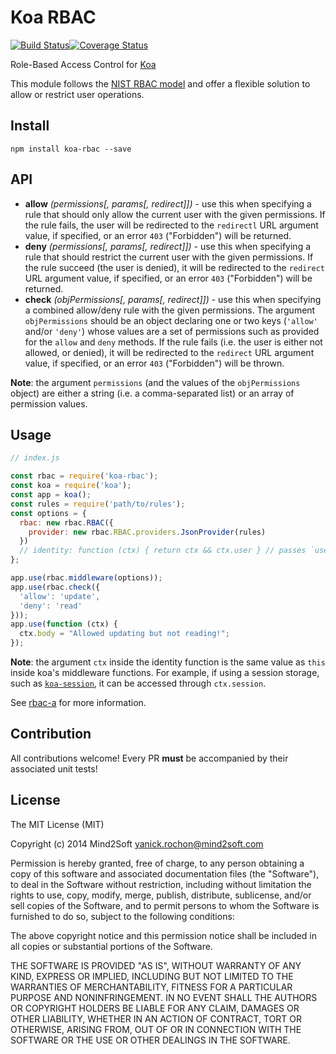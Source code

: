 # Koa RBAC

[![Build Status](https://travis-ci.org/yanickrochon/koa-rbac.svg)](https://travis-ci.org/yanickrochon/koa-rbac)[![Coverage Status](https://coveralls.io/repos/yanickrochon/koa-rbac/badge.svg?branch=master)](https://coveralls.io/r/yanickrochon/koa-rbac?branch=master)

Role-Based Access Control for [Koa](https://github.com/koajs/koa)

This module follows the [NIST RBAC model](http://en.wikipedia.org/wiki/NIST_RBAC_model) and offer a flexible solution to allow or restrict user operations.


## Install

```
npm install koa-rbac --save
```


## API

* **allow** *(permissions[, params[, redirect]])* - use this when specifying a rule that should only allow the current user with the given permissions. If the rule fails, the user will be redirected to the `redirectl` URL argument value, if specified, or an error `403` ("Forbidden") will be returned.
* **deny** *(permissions[, params[, redirect]])* - use this when specifying a rule that should restrict the current user with the given permissions. If the rule succeed (the user is denied), it will be redirected to the `redirect` URL argument value, if specified, or an error `403` ("Forbidden") will be returned.
* **check** *(objPermissions[, params[, redirect]])* - use this when specifying a combined allow/deny rule with the given permissions. The argument `objPermissions` should be an object declaring one or two keys (`'allow'` and/or `'deny'`) whose values are a set of permissions such as provided for the `allow` and `deny` methods. If the rule fails (i.e. the user is either not allowed, or denied), it will be redirected to the `redirect` URL argument value, if specified, or an error `403` ("Forbidden") will be thrown.

**Note**: the argument `permissions` (and the values of the `objPermissions` object) are either a string (i.e. a comma-separated list) or an array of permission values.


## Usage

```javascript
// index.js

const rbac = require('koa-rbac');
const koa = require('koa');
const app = koa();
const rules = require('path/to/rules');
const options = {
  rbac: new rbac.RBAC({
    provider: new rbac.RBAC.providers.JsonProvider(rules)
  })
  // identity: function (ctx) { return ctx && ctx.user } // passes `user` to rbac-a provider
};

app.use(rbac.middleware(options));
app.use(rbac.check({
  'allow': 'update',
  'deny': 'read'
}));
app.use(function (ctx) {
  ctx.body = "Allowed updating but not reading!";
});
```

**Note**: the argument `ctx` inside the identity function is the same value as `this` inside koa's middleware functions. For example, if using a session storage, such as [`koa-session`](https://github.com/koajs/session), it can be accessed through `ctx.session`.

See [rbac-a](https://www.npmjs.com/package/rbac-a) for more information.


## Contribution

All contributions welcome! Every PR **must** be accompanied by their associated unit tests!


## License

The MIT License (MIT)

Copyright (c) 2014 Mind2Soft <yanick.rochon@mind2soft.com>

Permission is hereby granted, free of charge, to any person obtaining a copy of this software and associated documentation files (the "Software"), to deal in the Software without restriction, including without limitation the rights to use, copy, modify, merge, publish, distribute, sublicense, and/or sell copies of the Software, and to permit persons to whom the Software is furnished to do so, subject to the following conditions:

The above copyright notice and this permission notice shall be included in all copies or substantial portions of the Software.

THE SOFTWARE IS PROVIDED "AS IS", WITHOUT WARRANTY OF ANY KIND, EXPRESS OR IMPLIED, INCLUDING BUT NOT LIMITED TO THE WARRANTIES OF MERCHANTABILITY, FITNESS FOR A PARTICULAR PURPOSE AND NONINFRINGEMENT. IN NO EVENT SHALL THE AUTHORS OR COPYRIGHT HOLDERS BE LIABLE FOR ANY CLAIM, DAMAGES OR OTHER LIABILITY, WHETHER IN AN ACTION OF CONTRACT, TORT OR OTHERWISE, ARISING FROM, OUT OF OR IN CONNECTION WITH THE SOFTWARE OR THE USE OR OTHER DEALINGS IN THE SOFTWARE.
